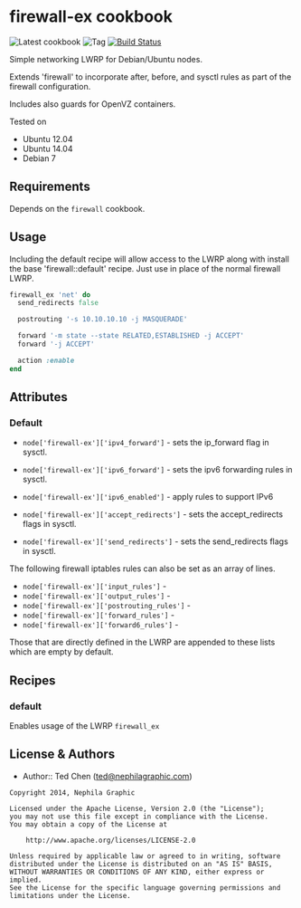 firewall-ex cookbook
===================
![Latest cookbook](https://img.shields.io/cookbook/v/firewall-ex.svg)
![Tag](https://img.shields.io/github/tag/dataferret/chef-firewall-ex.svg)
[![Build Status](https://travis-ci.org/dataferret/chef-firewall-ex.svg?branch=master)](https://travis-ci.org/dataferret/chef-firewall-ex)

Simple networking LWRP for Debian/Ubuntu nodes.

Extends 'firewall' to incorporate after, before, and sysctl rules as part of the firewall configuration.

Includes also guards for OpenVZ containers.

Tested on

* Ubuntu 12.04
* Ubuntu 14.04
* Debian 7

Requirements
------------

Depends on the `firewall` cookbook.


Usage
-----
Including the default recipe will allow access to the LWRP along with install the base 'firewall::default' recipe.  Just use in place of the normal firewall LWRP.

```ruby
firewall_ex 'net' do
  send_redirects false

  postrouting '-s 10.10.10.10 -j MASQUERADE'

  forward '-m state --state RELATED,ESTABLISHED -j ACCEPT'
  forward '-j ACCEPT'

  action :enable
end
```


Attributes
----------

### Default

* `node['firewall-ex']['ipv4_forward']` - sets the ip_forward flag in sysctl.
* `node['firewall-ex']['ipv6_forward']` - sets the ipv6 forwarding rules in sysctl.
* `node['firewall-ex']['ipv6_enabled']` - apply rules to support IPv6

* `node['firewall-ex']['accept_redirects']` - sets the accept_redirects flags in sysctl.
* `node['firewall-ex']['send_redirects']` - sets the send_redirects flags in sysctl.

The following firewall iptables rules can also be set as an array of lines.

* `node['firewall-ex']['input_rules']` - 
* `node['firewall-ex']['output_rules']` - 
* `node['firewall-ex']['postrouting_rules']` - 
* `node['firewall-ex']['forward_rules']` - 
* `node['firewall-ex']['forward6_rules']` - 

Those that are directly defined in the LWRP are appended to these lists which are empty by default.


Recipes
-------

### default
Enables usage of the LWRP `firewall_ex`


License & Authors
-----------------
- Author:: Ted Chen (<ted@nephilagraphic.com>)

```text
Copyright 2014, Nephila Graphic

Licensed under the Apache License, Version 2.0 (the "License");
you may not use this file except in compliance with the License.
You may obtain a copy of the License at

    http://www.apache.org/licenses/LICENSE-2.0

Unless required by applicable law or agreed to in writing, software
distributed under the License is distributed on an "AS IS" BASIS,
WITHOUT WARRANTIES OR CONDITIONS OF ANY KIND, either express or implied.
See the License for the specific language governing permissions and
limitations under the License.
```
